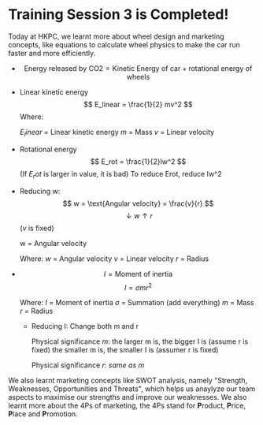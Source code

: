 # Training Session 3 is Completed!

Today at HKPC, we learnt more about wheel design and marketing concepts, like equations to calculate wheel physics to
make the car run faster and more efficiently.

- $$ \text{Energy released by CO2} = \text{Kinetic Energy of car} + \text{rotational energy of wheels} $$

- Linear kinetic energy
    $$ E_linear = \frac{1}{2} mv^2 $$
    Where:
    
    $E_linear$ = Linear kinetic energy 
    $m$ = Mass
    $v$ = Linear velocity

- Rotational energy
    $$ E_rot = \frac{1}{2}Iw^2 $$
    (If $E_rot$ is larger in value, it is bad)
    To reduce Erot, reduce Iw^2 


- Reducing w:
    $$ w = \text{Angular velocity} = \frac{v}{r} $$
    $$ \downarrow w \uparrow r $$ ($v$ is fixed)

    w = Angular velocity 

    Where:
    $w$ = Angular velocity 
    $v$ = Linear velocity 
    $r$ = Radius 

- $$ I = \text{Moment of inertia} $$
    $$ I = \sigma mr^2 $$
 
    Where:
    $I$ = Moment of inertia
    $\sigma$ = Summation (add everything)
    $m$ = Mass
    $r$ = Radius 

    - Reducing I: Change both m and r 
    
        Physical significance $m$:
        the larger m is, the bigger I is (assume r is fixed)
        the smaller m is, the smaller I is (assumer r is fixed)
        
        Physical significance $r$:
        _same as m_


We also learnt marketing concepts like SWOT analysis, namely "Strength, Weaknesses, Opportunities and Threats", which
helps us anaylyze our team aspects to maximise our strengths and improve our weaknesses. We also learnt more about the
4Ps of marketing, the 4Ps stand for **P**roduct, **P**rice, **P**lace and **P**romotion.
